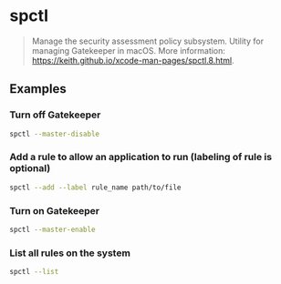# spctl

> Manage the security assessment policy subsystem. Utility for managing Gatekeeper in macOS. More information: <https://keith.github.io/xcode-man-pages/spctl.8.html>.

## Examples

### Turn off Gatekeeper

```bash
spctl --master-disable
```

### Add a rule to allow an application to run (labeling of rule is optional)

```bash
spctl --add --label rule_name path/to/file
```

### Turn on Gatekeeper

```bash
spctl --master-enable
```

### List all rules on the system

```bash
spctl --list
```
